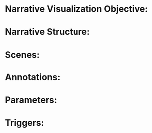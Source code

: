# Narrative Visualization Objective:

# Narrative Structure:

# Scenes:

# Annotations:

# Parameters:

# Triggers:
